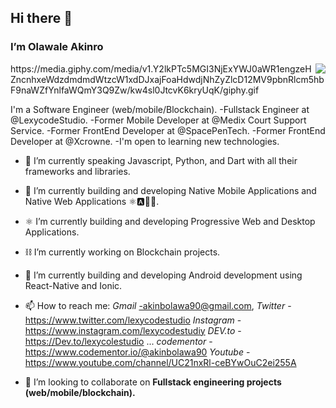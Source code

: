 ## Hi there 👋

### I’m Olawale Akinro

<img src="https://giphy.com/embed/LT8jeQGgiV0low1ZMj" align="right" />
https://media.giphy.com/media/v1.Y2lkPTc5MGI3NjExYWJ0aWR1engzeHZncnhxeWdzdmdmdWtzcW1xdDJxajFoaHdwdjNhZyZlcD12MV9pbnRlcm5hbF9naWZfYnlfaWQmY3Q9Zw/kw4sl0JtcvK6kryUqK/giphy.gif

I'm a Software Engineer (web/mobile/Blockchain). 
      -Fullstack Engineer at @LexycodeStudio.
      -Former Mobile Developer at @Medix Court Support Service. 
      -Former FrontEnd Developer at @SpacePenTech. 
      -Former FrontEnd Developer at @Xcrowne.
      -I'm open to learning new technologies.
 
- 🔭 I’m currently speaking Javascript, Python, and Dart with all their frameworks and libraries.
- 🔭 I’m currently building and developing Native Mobile Applications and Native Web Applications ⚛️🅰️🐍📲.
- ⚛  I’m currently building and developing Progressive Web and Desktop Applications.
- ⛓️  I’m currently working on Blockchain projects.
- 🌱 I’m currently building and developing Android development using React-Native and Ionic.
- 📫 How to reach me: _Gmail_ -akinbolawa90@gmail.com, 
                      _Twitter_ -https://www.twitter.com/lexycodestudio 
                      _Instagram_ -https://www.instagram.com/lexycodestudiy 
                      _DEV.to_ -https://Dev.to/lexycolestudio ...
                      _codementor_ - https://www.codementor.io/@akinbolawa90
                      _Youtube_ - https://www.youtube.com/channel/UC21nxRl-ceBYwOuC2ei255A
                     
 -  👯 I’m looking to collaborate on **Fullstack engineering projects (web/mobile/blockchain).**

<!--
**lexycole/lexycole** is a ✨ _special_ ✨ repository because its `README.md` (this file) appears on your GitHub profile.

Here are some ideas to get you started:

- 🔭 I’m currently working on ...
- 🌱 I’m currently learning ...
- 👯 I’m looking to collaborate on ...
- 🤔 I’m looking for help with ...
- 💬 Ask me about ...
- 📫 How to reach me: ...
- 😄 Pronouns: ...
- ⚡ Fun fact: ...
-->
